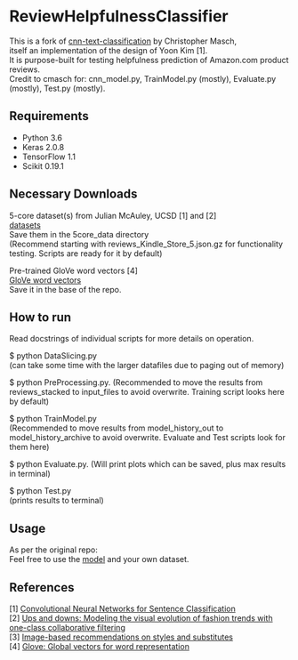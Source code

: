 # ReviewHelpfulnessClassifier
This is a fork of [cnn-text-classification](https://github.com/cmasch/cnn-text-classification) by Christopher Masch,  
itself an implementation of the design of Yoon Kim [1].  
It is purpose-built for testing helpfulness prediction of Amazon.com product reviews.  
Credit to cmasch for: cnn_model.py, TrainModel.py (mostly), Evaluate.py (mostly), Test.py (mostly).  

## Requirements
* Python 3.6
* Keras 2.0.8
* TensorFlow 1.1
* Scikit 0.19.1

## Necessary Downloads
5-core dataset(s) from Julian McAuley, UCSD [1] and [2]  
[datasets](http://jmcauley.ucsd.edu/data/amazon/)<br>
Save them in the 5core_data directory  
(Recommend starting with reviews_Kindle_Store_5.json.gz for functionality testing. Scripts are ready for it by default)  
  
Pre-trained GloVe word vectors [4]  
[GloVe word vectors](http://nlp.stanford.edu/data/glove.6B.zip)<br>
Save it in the base of the repo. 
  
## How to run
Read docstrings of individual scripts for more details on operation.  
  
$ python DataSlicing.py  
(can take some time with the larger datafiles due to paging out of memory)  
  
$ python PreProcessing.py. 
(Recommended to move the results from reviews_stacked to input_files to avoid overwrite. Training script looks here by default)  
  
$ python TrainModel.py  
(Recommended to move results from model_history_out to model_history_archive to avoid overwrite. Evaluate and Test scripts look for them here)  
  
$ python Evaluate.py. 
(Will print plots which can be saved, plus max results in terminal)  
  
$ python Test.py  
(prints results to terminal)  

## Usage
As per the original repo:  
Feel free to use the [model](https://github.com/cmasch/cnn-text-classification/blob/master/cnn_model.py) and your own dataset. 

## References
[1] [Convolutional Neural Networks for Sentence Classification](https://arxiv.org/abs/1408.5882)<br>
[2] [Ups and downs: Modeling the visual evolution of fashion trends with one-class collaborative filtering](https://arxiv.org/pdf/1602.01585.pdf)<br>
[3] [Image-based recommendations on styles and substitutes](https://arxiv.org/pdf/1506.04757.pdf)<br>
[4] [Glove: Global vectors for word representation](http://www.aclweb.org/anthology/D14-1162)<br>
